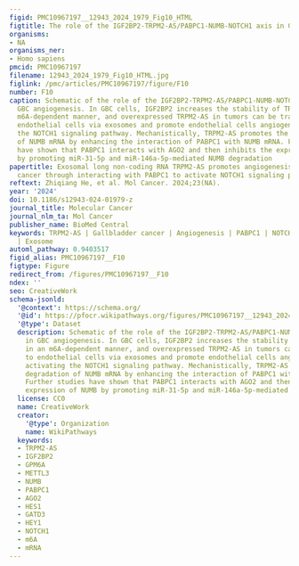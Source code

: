 ```yaml
---
figid: PMC10967197__12943_2024_1979_Fig10_HTML
figtitle: The role of the IGF2BP2-TRPM2-AS/PABPC1-NUMB-NOTCH1 axis in GBC angiogenesis
organisms:
- NA
organisms_ner:
- Homo sapiens
pmcid: PMC10967197
filename: 12943_2024_1979_Fig10_HTML.jpg
figlink: /pmc/articles/PMC10967197/figure/F10
number: F10
caption: Schematic of the role of the IGF2BP2-TRPM2-AS/PABPC1-NUMB-NOTCH1 axis in
  GBC angiogenesis. In GBC cells, IGF2BP2 increases the stability of TRPM2-AS in an
  m6A-dependent manner, and overexpressed TRPM2-AS in tumors can be transferred to
  endothelial cells via exosomes and promote endothelial cells angiogenesis by activating
  the NOTCH1 signaling pathway. Mechanistically, TRPM2-AS promotes the degradation
  of NUMB mRNA by enhancing the interaction of PABPC1 with NUMB mRNA. Further studies
  have shown that PABPC1 interacts with AGO2 and then inhibits the expression of NUMB
  by promoting miR-31-5p and miR-146a-5p-mediated NUMB degradation
papertitle: Exosomal long non-coding RNA TRPM2-AS promotes angiogenesis in gallbladder
  cancer through interacting with PABPC1 to activate NOTCH1 signaling pathway
reftext: Zhiqiang He, et al. Mol Cancer. 2024;23(NA).
year: '2024'
doi: 10.1186/s12943-024-01979-z
journal_title: Molecular Cancer
journal_nlm_ta: Mol Cancer
publisher_name: BioMed Central
keywords: TRPM2-AS | Gallbladder cancer | Angiogenesis | PABPC1 | NOTCH1 | IGF2BP2
  | Exosome
automl_pathway: 0.9403517
figid_alias: PMC10967197__F10
figtype: Figure
redirect_from: /figures/PMC10967197__F10
ndex: ''
seo: CreativeWork
schema-jsonld:
  '@context': https://schema.org/
  '@id': https://pfocr.wikipathways.org/figures/PMC10967197__12943_2024_1979_Fig10_HTML.html
  '@type': Dataset
  description: Schematic of the role of the IGF2BP2-TRPM2-AS/PABPC1-NUMB-NOTCH1 axis
    in GBC angiogenesis. In GBC cells, IGF2BP2 increases the stability of TRPM2-AS
    in an m6A-dependent manner, and overexpressed TRPM2-AS in tumors can be transferred
    to endothelial cells via exosomes and promote endothelial cells angiogenesis by
    activating the NOTCH1 signaling pathway. Mechanistically, TRPM2-AS promotes the
    degradation of NUMB mRNA by enhancing the interaction of PABPC1 with NUMB mRNA.
    Further studies have shown that PABPC1 interacts with AGO2 and then inhibits the
    expression of NUMB by promoting miR-31-5p and miR-146a-5p-mediated NUMB degradation
  license: CC0
  name: CreativeWork
  creator:
    '@type': Organization
    name: WikiPathways
  keywords:
  - TRPM2-AS
  - IGF2BP2
  - GPM6A
  - METTL3
  - NUMB
  - PABPC1
  - AGO2
  - HES1
  - GATD3
  - HEY1
  - NOTCH1
  - m6A
  - mRNA
---
```

